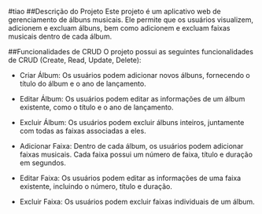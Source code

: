 #tiao
##Descrição do Projeto
Este projeto é um aplicativo web de gerenciamento de álbuns musicais. Ele permite que os usuários visualizem, adicionem e excluam álbuns, bem como adicionem e excluam faixas musicais dentro de cada álbum.

##Funcionalidades de CRUD
O projeto possui as seguintes funcionalidades de CRUD (Create, Read, Update, Delete):

- Criar Álbum: Os usuários podem adicionar novos álbuns, fornecendo o título do álbum e o ano de lançamento.

- Editar Álbum: Os usuários podem editar as informações de um álbum existente, como o título e o ano de lançamento.

- Excluir Álbum: Os usuários podem excluir álbuns inteiros, juntamente com todas as faixas associadas a eles.

- Adicionar Faixa: Dentro de cada álbum, os usuários podem adicionar faixas musicais. Cada faixa possui um número de faixa, título e duração em segundos.

- Editar Faixa: Os usuários podem editar as informações de uma faixa existente, incluindo o número, título e duração.

- Excluir Faixa: Os usuários podem excluir faixas individuais de um álbum.